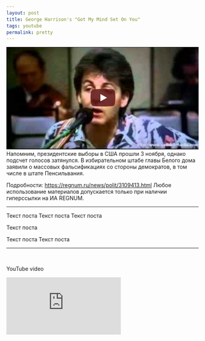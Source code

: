 ```yaml
---
layout: post
title: George Harrison's "Got My Mind Set On You"
tags: youtube
permalink: pretty
---
```

![](assets/2020-11-07-test-yt-template/pm.jpg)
Напомним, президентские выборы в США прошли 3 ноября, однако подсчет голосов затянулся. В избирательном штабе главы Белого дома заявили о массовых фальсификациях со стороны демократов, в том числе в штате Пенсильвания.

Подробности: https://regnum.ru/news/polit/3109413.html
Любое использование материалов допускается только при наличии гиперссылки на ИА REGNUM.

---

Текст
поста
Текст
поста
Текст
поста

Текст
поста

Текст
поста
Текст
поста

---

<img src="assets/plug.png" style="height: 0; width: 0;">

YouTube video
<iframe style="width=100%; height=auto" src="https://www.youtube.com/embed/6ZwjdGSqO0k" frameborder="0" allow="accelerometer; autoplay; clipboard-write; encrypted-media; gyroscope; picture-in-picture" allowfullscreen></iframe>